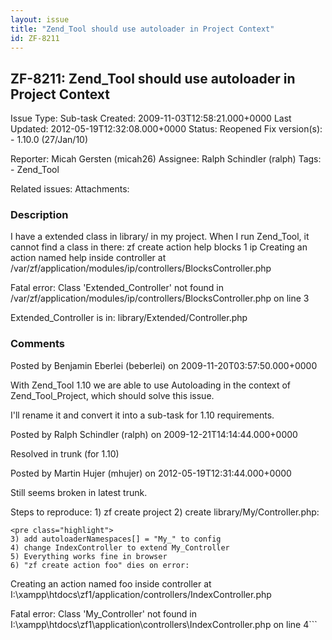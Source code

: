 ```yaml
---
layout: issue
title: "Zend_Tool should use autoloader in Project Context"
id: ZF-8211
---
```


ZF-8211: Zend\_Tool should use autoloader in Project Context
------------------------------------------------------------

 Issue Type: Sub-task Created: 2009-11-03T12:58:21.000+0000 Last Updated: 2012-05-19T12:32:08.000+0000 Status: Reopened Fix version(s): - 1.10.0 (27/Jan/10)
 
 Reporter:  Micah Gersten (micah26)  Assignee:  Ralph Schindler (ralph)  Tags: - Zend\_Tool
 
 Related issues: 
 Attachments: 
### Description

I have a extended class in library/ in my project. When I run Zend\_Tool, it cannot find a class in there: zf create action help blocks 1 ip Creating an action named help inside controller at /var/zf/application/modules/ip/controllers/BlocksController.php

Fatal error: Class 'Extended\_Controller' not found in /var/zf/application/modules/ip/controllers/BlocksController.php on line 3

Extended\_Controller is in: library/Extended/Controller.php

 

 

### Comments

Posted by Benjamin Eberlei (beberlei) on 2009-11-20T03:57:50.000+0000

With Zend\_Tool 1.10 we are able to use Autoloading in the context of Zend\_Tool\_Project, which should solve this issue.

I'll rename it and convert it into a sub-task for 1.10 requirements.

 

 

Posted by Ralph Schindler (ralph) on 2009-12-21T14:14:44.000+0000

Resolved in trunk (for 1.10)

 

 

Posted by Martin Hujer (mhujer) on 2012-05-19T12:31:44.000+0000

Still seems broken in latest trunk.

Steps to reproduce: 1) zf create project 2) create library/My/Controller.php:

 
    <pre class="highlight">
    3) add autoloaderNamespaces[] = "My_" to config
    4) change IndexController to extend My_Controller
    5) Everything works fine in browser
    6) "zf create action foo" dies on error:
    


Creating an action named foo inside controller at I:\\xampp\\htdocs\\zf1/application/controllers/IndexController.php

Fatal error: Class 'My\_Controller' not found in I:\\xampp\\htdocs\\zf1\\application\\controllers\\IndexController.php on line 4```

 

 